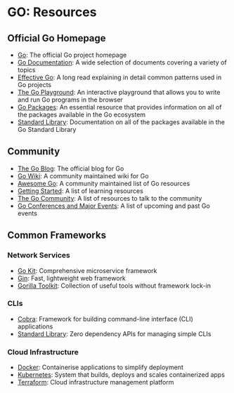 # GO: Resources

## Official Go Homepage

- [Go](https://go.dev): The official Go project homepage
- [Go Documentation](https://go.dev/doc): A wide selection of documents covering a variety of topics
- [Effective Go](https://go.dev/doc/effective_go): A long read explaining in detail common patterns used in Go projects
- [The Go Playground](https://go.dev/play/): An interactive playground that allows you to write and run Go programs in the browser
- [Go Packages](https://pkg.go.dev/): An essential resource that provides information on all of the packages available in the Go ecosystem
- [Standard Library](https://pkg.go.dev/std): Documentation on all of the packages available in the Go Standard Library

## Community

- [The Go Blog](https://go.dev/blog): The official blog for Go
- [Go Wiki](https://go.dev/wiki): A community maintained wiki for Go
- [Awesome Go](https://awesome-go.com/): A community maintained list of Go resources
- [Getting Started](https://go.dev/learn): A list of learning resources
- [The Go Community](https://go.dev/wiki/#the-go-community): A list of resources to talk to the community
- [Go Conferences and Major Events](https://go.dev/wiki/Conferences): A list of upcoming and past Go events

## Common Frameworks

### Network Services

- [Go Kit](https://gokit.io): Comprehensive microservice framework
- [Gin](https://gin-gonic.com): Fast, lightweight web framework
- [Gorilla Toolkit](https://gorillatoolkit.org): Collection of useful tools without framework lock-in

### CLIs

- [Cobra](https://github.com/spf13/cobra): Framework for building command-line interface (CLI) applications
- [Standard Library](https://pkg.go.dev/std): Zero dependency APIs for managing simple CLIs

### Cloud Infrastructure

- [Docker](https://docker.com): Containerise applications to simplify deployment
- [Kubernetes](https://kubernetes.io): System that builds, deploys and scales containerized apps
- [Terraform](https://terraform.io): Cloud infrastructure management platform

